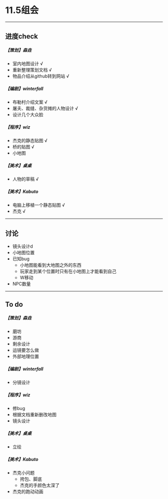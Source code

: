 # 11.5组会

---

## 进度check

##### 【策划】森垚
* 室内地图设计 √
* 重新整理策划文档 √
* 物品介绍从github转到网站 √

##### 【编剧】winterfall
* 布勒村介绍文案 √
* 屠夫、裁缝、杂货摊的人物设计 √
* 设计几个大众脸 
##### 【程序】wiz
* 杰克的静态贴图 √
* 桥的贴图 √
* 小地图 
##### 【美术】桌桌
* 人物的草稿 √
##### 【美术】Kabuto
* 电脑上移植一个静态贴图 √
* 杰克 √

---

## 讨论

* 镜头设计d
* 小地图位置
* 已知bug
  * 小地图能看到大地图之外的东西
  * 玩家走到某个位置时只有在小地图上才能看到自己
  * W移动
* NPC数量

---
## To do

##### 【策划】森垚
* 磨坊
* 游商
* 剩余设计
* 运镜要怎么做
* 外部地理位置

##### 【编剧】winterfall
* 分镜设计

##### 【程序】wiz
* 修bug
* 根据文档重新删改地图
* 镜头设计

##### 【美术】桌桌
* 立绘

##### 【美术】Kabuto
* 杰克小问题
  * 挎包、脚底
  * 杰克的手颜色太深了
* 杰克的跑动动画
